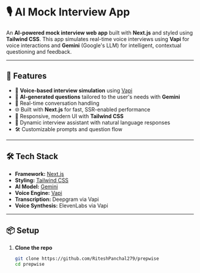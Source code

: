 # 🎙️ AI Mock Interview App

An **AI-powered mock interview web app** built with **Next.js** and styled using **Tailwind CSS**. This app simulates real-time voice interviews using **Vapi** for voice interactions and **Gemini** (Google's LLM) for intelligent, contextual questioning and feedback.

---

## 🚀 Features

- 🎤 **Voice-based interview simulation** using [Vapi](https://vapi.ai)
- 🤖 **AI-generated questions** tailored to the user's needs with **Gemini**
- 💬 Real-time conversation handling
- 🌐 Built with **Next.js** for fast, SSR-enabled performance
- 🎨 Responsive, modern UI with **Tailwind CSS**
- 🧠 Dynamic interview assistant with natural language responses
- 🛠️ Customizable prompts and question flow

---

## 🛠️ Tech Stack

- **Framework:** [Next.js](https://nextjs.org/)
- **Styling:** [Tailwind CSS](https://tailwindcss.com/)
- **AI Model:** [Gemini](https://deepmind.google/discover/blogs/gemini/)
- **Voice Engine:** [Vapi](https://vapi.ai)
- **Transcription:** Deepgram via Vapi
- **Voice Synthesis:** ElevenLabs via Vapi

---

## 📦 Setup

1. **Clone the repo**
   ```bash
   git clone https://github.com/RiteshPanchal279/prepwise
   cd prepwise

